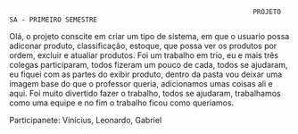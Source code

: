                                                                  PROJETO SA - PRIMEIRO SEMESTRE

Olá, o projeto conscite em criar um tipo de sistema, em que o usuario possa adiconar produto, classificação, estoque, que possa ver os produtos por ordem, excluir e atualiar produtos.
 Foi um trabalho em trio, eu e mais três colegas participaram, todos fizeram um pouco de cada, todos se ajudaram, eu fiquei com as partes do exibir produto, dentro da pasta vou deixar uma imagem base do que o professor queria, adicionamos umas coisas ali e aqui. Foi muito divertido fazer o trabalho, todos se ajudaram, trabalhamos como uma equipe e no fim o trabalho ficou como queriamos.

Participanete: Vinícius, Leonardo, Gabriel
